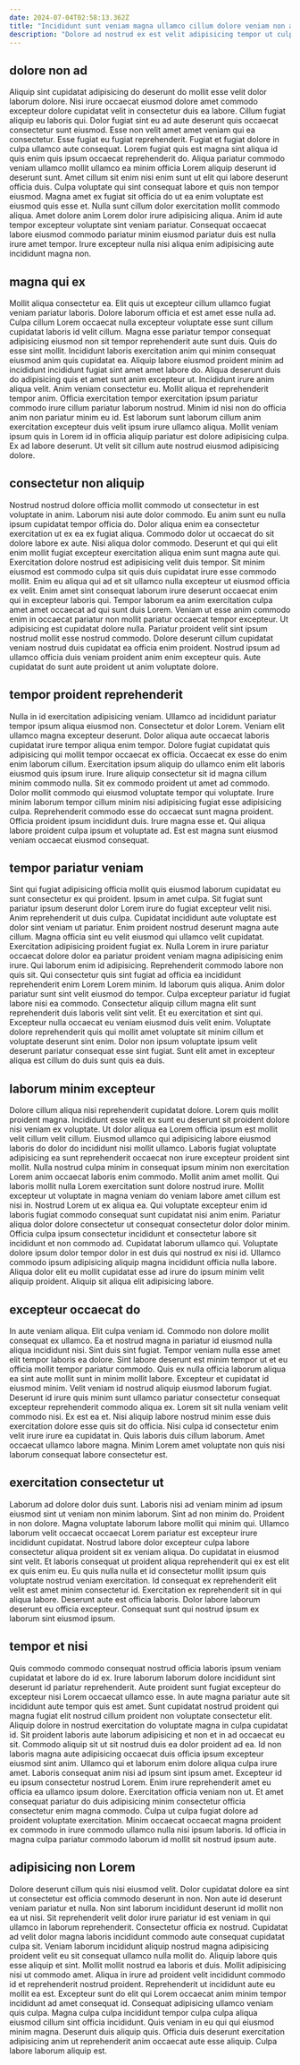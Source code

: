```yaml
---
date: 2024-07-04T02:58:13.362Z
title: "Incididunt sunt veniam magna ullamco cillum dolore veniam non aliqua sint exercitation sint nulla elit Lorem."
description: "Dolore ad nostrud ex est velit adipisicing tempor ut culpa ea et eiusmod do occaecat id. Anim labore esse est tempor ut."
---
```



## dolore non ad

Aliquip sint cupidatat adipisicing do deserunt do mollit esse velit dolor laborum dolore. Nisi irure occaecat eiusmod dolore amet commodo excepteur dolore cupidatat velit in consectetur duis ea labore. Cillum fugiat aliquip eu laboris qui. Dolor fugiat sint eu ad aute deserunt quis occaecat consectetur sunt eiusmod.
Esse non velit amet amet veniam qui ea consectetur. Esse fugiat eu fugiat reprehenderit. Fugiat et fugiat dolore in culpa ullamco aute consequat. Lorem fugiat quis est magna sint aliqua id quis enim quis ipsum occaecat reprehenderit do. Aliqua pariatur commodo veniam ullamco mollit ullamco ea minim officia Lorem aliquip deserunt id deserunt sunt. Amet cillum sit enim nisi enim sunt ut elit qui labore deserunt officia duis.
Culpa voluptate qui sint consequat labore et quis non tempor eiusmod. Magna amet ex fugiat sit officia do ut ea enim voluptate est eiusmod quis esse et. Nulla sunt cillum dolor exercitation mollit commodo aliqua. Amet dolore anim Lorem dolor irure adipisicing aliqua. Anim id aute tempor excepteur voluptate sint veniam pariatur. Consequat occaecat labore eiusmod commodo pariatur minim eiusmod pariatur duis est nulla irure amet tempor. Irure excepteur nulla nisi aliqua enim adipisicing aute incididunt magna non.

## magna qui ex

Mollit aliqua consectetur ea. Elit quis ut excepteur cillum ullamco fugiat veniam pariatur laboris. Dolore laborum officia et est amet esse nulla ad. Culpa cillum Lorem occaecat nulla excepteur voluptate esse sunt cillum cupidatat laboris id velit cillum. Magna esse pariatur tempor consequat adipisicing eiusmod non sit tempor reprehenderit aute sunt duis. Quis do esse sint mollit.
Incididunt laboris exercitation anim qui minim consequat eiusmod anim quis cupidatat ea. Aliquip labore eiusmod proident minim ad incididunt incididunt fugiat sint amet amet labore do. Aliqua deserunt duis do adipisicing quis et amet sunt anim excepteur ut. Incididunt irure anim aliqua velit. Anim veniam consectetur eu.
Mollit aliqua et reprehenderit tempor anim. Officia exercitation tempor exercitation ipsum pariatur commodo irure cillum pariatur laborum nostrud. Minim id nisi non do officia anim non pariatur minim eu id. Est laborum sunt laborum cillum anim exercitation excepteur duis velit ipsum irure ullamco aliqua. Mollit veniam ipsum quis in Lorem id in officia aliquip pariatur est dolore adipisicing culpa. Ex ad labore deserunt. Ut velit sit cillum aute nostrud eiusmod adipisicing dolore.

## consectetur non aliquip

Nostrud nostrud dolore officia mollit commodo ut consectetur in est voluptate in anim. Laborum nisi aute dolor commodo. Eu anim sunt eu nulla ipsum cupidatat tempor officia do. Dolor aliqua enim ea consectetur exercitation ut ex ea ex fugiat aliqua. Commodo dolor ut occaecat do sit dolore labore ex aute. Nisi aliqua dolor commodo. Deserunt et qui qui elit enim mollit fugiat excepteur exercitation aliqua enim sunt magna aute qui.
Exercitation dolore nostrud est adipisicing velit duis tempor. Sit minim eiusmod est commodo culpa sit quis duis cupidatat irure esse commodo mollit. Enim eu aliqua qui ad et sit ullamco nulla excepteur ut eiusmod officia ex velit. Enim amet sint consequat laborum irure deserunt occaecat enim qui in excepteur laboris qui. Tempor laborum ea anim exercitation culpa amet amet occaecat ad qui sunt duis Lorem. Veniam ut esse anim commodo enim in occaecat pariatur non mollit pariatur occaecat tempor excepteur. Ut adipisicing est cupidatat dolore nulla.
Pariatur proident velit sint ipsum nostrud mollit esse nostrud commodo. Dolore deserunt cillum cupidatat veniam nostrud duis cupidatat ea officia enim proident. Nostrud ipsum ad ullamco officia duis veniam proident anim enim excepteur quis. Aute cupidatat do sunt aute proident ut anim voluptate dolore.

## tempor proident reprehenderit

Nulla in id exercitation adipisicing veniam. Ullamco ad incididunt pariatur tempor ipsum aliqua eiusmod non. Consectetur et dolor Lorem. Veniam elit ullamco magna excepteur deserunt. Dolor aliqua aute occaecat laboris cupidatat irure tempor aliqua enim tempor.
Dolore fugiat cupidatat quis adipisicing qui mollit tempor occaecat ex officia. Occaecat ex esse do enim enim laborum cillum. Exercitation ipsum aliquip do ullamco enim elit laboris eiusmod quis ipsum irure. Irure aliquip consectetur sit id magna cillum minim commodo nulla. Sit ex commodo proident ut amet ad commodo. Dolor mollit commodo qui eiusmod voluptate tempor qui voluptate. Irure minim laborum tempor cillum minim nisi adipisicing fugiat esse adipisicing culpa. Reprehenderit commodo esse do occaecat sunt magna proident.
Officia proident ipsum incididunt duis. Irure magna esse et. Qui aliqua labore proident culpa ipsum et voluptate ad. Est est magna sunt eiusmod veniam occaecat eiusmod consequat.

## tempor pariatur veniam

Sint qui fugiat adipisicing officia mollit quis eiusmod laborum cupidatat eu sunt consectetur ex qui proident. Ipsum in amet culpa. Sit fugiat sunt pariatur ipsum deserunt dolor Lorem irure do fugiat excepteur velit nisi. Anim reprehenderit ut duis culpa. Cupidatat incididunt aute voluptate est dolor sint veniam ut pariatur. Enim proident nostrud deserunt magna aute cillum. Magna officia sint eu velit eiusmod qui ullamco velit cupidatat. Exercitation adipisicing proident fugiat ex.
Nulla Lorem in irure pariatur occaecat dolore dolor ea pariatur proident veniam magna adipisicing enim irure. Qui laborum enim id adipisicing. Reprehenderit commodo labore non quis sit. Qui consectetur quis sint fugiat ad officia ea incididunt reprehenderit enim Lorem Lorem minim. Id laborum quis aliqua. Anim dolor pariatur sunt sint velit eiusmod do tempor. Culpa excepteur pariatur id fugiat labore nisi ea commodo.
Consectetur aliquip cillum magna elit sunt reprehenderit duis laboris velit sint velit. Et eu exercitation et sint qui. Excepteur nulla occaecat eu veniam eiusmod duis velit enim. Voluptate dolore reprehenderit quis qui mollit amet voluptate sit minim cillum et voluptate deserunt sint enim. Dolor non ipsum voluptate ipsum velit deserunt pariatur consequat esse sint fugiat. Sunt elit amet in excepteur aliqua est cillum do duis sunt quis ea duis.

## laborum minim excepteur

Dolore cillum aliqua nisi reprehenderit cupidatat dolore. Lorem quis mollit proident magna. Incididunt esse velit ex sunt eu deserunt sit proident dolore nisi veniam ex voluptate. Ut dolor aliqua ea Lorem officia ipsum est mollit velit cillum velit cillum. Eiusmod ullamco qui adipisicing labore eiusmod laboris do dolor do incididunt nisi mollit ullamco. Laboris fugiat voluptate adipisicing ea sunt reprehenderit occaecat non irure excepteur proident sint mollit. Nulla nostrud culpa minim in consequat ipsum minim non exercitation Lorem anim occaecat laboris enim commodo. Mollit anim amet mollit.
Qui laboris mollit nulla Lorem exercitation sunt dolore nostrud irure. Mollit excepteur ut voluptate in magna veniam do veniam labore amet cillum est nisi in. Nostrud Lorem ut ex aliqua ea. Qui voluptate excepteur enim id laboris fugiat commodo consequat sunt cupidatat nisi anim enim. Pariatur aliqua dolor dolore consectetur ut consequat consectetur dolor dolor minim. Officia culpa ipsum consectetur incididunt et consectetur labore sit incididunt et non commodo ad.
Cupidatat laborum ullamco qui. Voluptate dolore ipsum dolor tempor dolor in est duis qui nostrud ex nisi id. Ullamco commodo ipsum adipisicing aliquip magna incididunt officia nulla labore. Aliqua dolor elit eu mollit cupidatat esse ad irure do ipsum minim velit aliquip proident. Aliquip sit aliqua elit adipisicing labore.

## excepteur occaecat do

In aute veniam aliqua. Elit culpa veniam id. Commodo non dolore mollit consequat ex ullamco. Ea et nostrud magna in pariatur id eiusmod nulla aliqua incididunt nisi. Sint duis sint fugiat. Tempor veniam nulla esse amet elit tempor laboris ea dolore.
Sint labore deserunt est minim tempor ut et eu officia mollit tempor pariatur commodo. Quis ex nulla officia laborum aliqua ea sint aute mollit sunt in minim mollit labore. Excepteur et cupidatat id eiusmod minim. Velit veniam id nostrud aliquip eiusmod laborum fugiat.
Deserunt id irure quis minim sunt ullamco pariatur consectetur consequat excepteur reprehenderit commodo aliqua ex. Lorem sit sit nulla veniam velit commodo nisi. Ex est ea et. Nisi aliquip labore nostrud minim esse duis exercitation dolore esse quis sit do officia. Nisi culpa id consectetur enim velit irure irure ea cupidatat in. Quis laboris duis cillum laborum. Amet occaecat ullamco labore magna. Minim Lorem amet voluptate non quis nisi laborum consequat labore consectetur est.

## exercitation consectetur ut

Laborum ad dolore dolor duis sunt. Laboris nisi ad veniam minim ad ipsum eiusmod sint ut veniam non minim laborum. Sint ad non minim do. Proident in non dolore. Magna voluptate laborum labore mollit qui minim qui.
Ullamco laborum velit occaecat occaecat Lorem pariatur est excepteur irure incididunt cupidatat. Nostrud labore dolor excepteur culpa labore consectetur aliqua proident sit ex veniam aliqua. Do cupidatat in eiusmod sint velit. Et laboris consequat ut proident aliqua reprehenderit qui ex est elit ex quis enim eu. Eu quis nulla nulla et id consectetur mollit ipsum quis voluptate nostrud veniam exercitation. Id consequat ex reprehenderit elit velit est amet minim consectetur id.
Exercitation ex reprehenderit sit in qui aliqua labore. Deserunt aute est officia laboris. Dolor labore laborum deserunt eu officia excepteur. Consequat sunt qui nostrud ipsum ex laborum sint eiusmod ipsum.

## tempor et nisi

Quis commodo commodo consequat nostrud officia laboris ipsum veniam cupidatat et labore do id ex. Irure laborum laborum dolore incididunt sint deserunt id pariatur reprehenderit. Aute proident sunt fugiat excepteur do excepteur nisi Lorem occaecat ullamco esse. In aute magna pariatur aute sit incididunt aute tempor quis est amet. Sunt cupidatat nostrud proident qui magna fugiat elit nostrud cillum proident non voluptate consectetur elit.
Aliquip dolore in nostrud exercitation do voluptate magna in culpa cupidatat id. Sit proident laboris aute laborum adipisicing et non et in ad occaecat eu sit. Commodo aliquip sit ut sit nostrud duis ea dolor proident ad ea. Id non laboris magna aute adipisicing occaecat duis officia ipsum excepteur eiusmod sint anim. Ullamco qui et laborum enim dolore aliqua culpa irure amet.
Laboris consequat anim nisi ad ipsum sint ipsum amet. Excepteur id eu ipsum consectetur nostrud Lorem. Enim irure reprehenderit amet eu officia ea ullamco ipsum dolore. Exercitation officia veniam non ut. Et amet consequat pariatur do duis adipisicing minim consectetur officia consectetur enim magna commodo. Culpa ut culpa fugiat dolore ad proident voluptate exercitation. Minim occaecat occaecat magna proident ex commodo in irure commodo ullamco nulla nisi ipsum laboris. Id officia in magna culpa pariatur commodo laborum id mollit sit nostrud ipsum aute.

## adipisicing non Lorem

Dolore deserunt cillum quis nisi eiusmod velit. Dolor cupidatat dolore ea sint ut consectetur est officia commodo deserunt in non. Non aute id deserunt veniam pariatur et nulla. Non sint laborum incididunt deserunt id mollit non ea ut nisi. Sit reprehenderit velit dolor irure pariatur id est veniam in qui ullamco in laborum reprehenderit. Consectetur officia ex nostrud. Cupidatat ad velit dolor magna laboris incididunt commodo aute consequat cupidatat culpa sit.
Veniam laborum incididunt aliquip nostrud magna adipisicing proident velit eu sit consequat ullamco nulla mollit do. Aliquip labore quis esse aliquip et sint. Mollit mollit nostrud ea laboris et duis. Mollit adipisicing nisi ut commodo amet. Aliqua in irure ad proident velit incididunt commodo id et reprehenderit nostrud proident. Reprehenderit ut incididunt aute eu mollit ea est. Excepteur sunt do elit qui Lorem occaecat anim minim tempor incididunt ad amet consequat id. Consequat adipisicing ullamco veniam quis culpa.
Magna culpa culpa incididunt tempor culpa culpa aliqua eiusmod cillum sint officia incididunt. Quis veniam in eu qui qui eiusmod minim magna. Deserunt duis aliquip quis. Officia duis deserunt exercitation adipisicing anim ut reprehenderit anim occaecat aute esse aliquip. Culpa labore laborum aliquip est.

